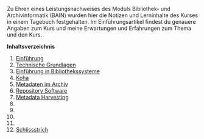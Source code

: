 Zu Ehren eines Leistungsnachweises des Moduls Bibliothek- und Archivinformatik (BAIN) wurden hier die Notizen und Lerninhalte des Kurses in einem Tagebuch festgehalten. Im Einführungsartikel findest du genauere Angaben zum Kurs und meine Erwartungen und Erfahrungen zum Thema und den Kurs. 

**Inhaltsverzeichnis**
1. [Einführung](https://tinablabla.github.io/bainotes/2020/09/09/Einf%C3%BChrung.html)
2. [Technische Grundlagen](https://tinablabla.github.io/bainotes/2020/09/10/Technische-Grundlagen.html)
3. [Einführung in Bibliothekssysteme](https://tinablabla.github.io/bainotes/2020/09/25/Einf%C3%BChrung-in-Bibliothekssysteme.html)
4. [Koha](https://tinablabla.github.io/bainotes/2020/10/02/Koha.html)
5. [Metadaten im Archiv](https://tinablabla.github.io/bainotes/2020/10/09/Metadaten-im-Archiv.html)
6. [Repository Software](https://tinablabla.github.io/bainotes/2020/10/16/Repository-Software.html)
7. [Metadata Harvesting](https://tinablabla.github.io/bainotes/2020/10/30/Metadata-Harvesting.html)
8.
9.
10.
11.
12. [Schlissstrich](https://tinablabla.github.io/bainotes/2020/12/19/Schlussstrich.html)
